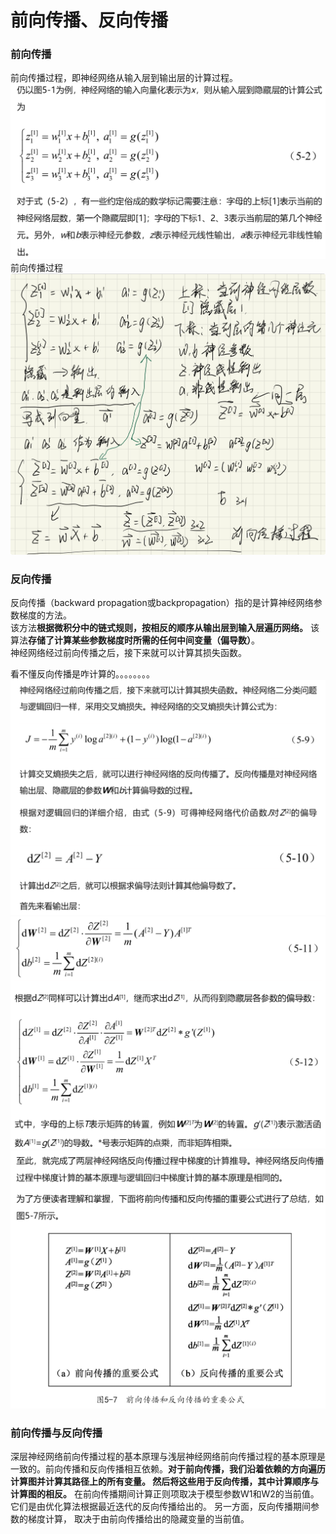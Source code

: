 # 前向传播、反向传播
### 前向传播
前向传播过程，即神经网络从输入层到输出层的计算过程。
![](.前向传播、反向传播_images/c78caf87.png)  
前向传播过程
![前向传播](.前向传播、反向传播_images/b994df82.png)
### 反向传播
反向传播（backward propagation或backpropagation）指的是计算神经网络参数梯度的方法。  
该方法**根据微积分中的链式规则，按相反的顺序从输出层到输入层遍历网络。** 该算法**存储了计算某些参数梯度时所需的任何中间变量（偏导数）**。  
神经网络经过前向传播之后，接下来就可以计算其损失函数。

看不懂反向传播是咋计算的。。。。。。。。
![](.前向传播、反向传播_images/db2cd294.png)
![](.前向传播、反向传播_images/c4c9d74e.png)
![](.前向传播、反向传播_images/47691404.png)

### 前向传播与反向传播
深层神经网络前向传播过程的基本原理与浅层神经网络前向传播过程的基本原理是一致的。前向传播和反向传播相互依赖。**对于前向传播，我们沿着依赖的方向遍历计算图并计算其路径上的所有变量。 然后将这些用于反向传播，其中计算顺序与计算图的相反。**
在前向传播期间计算正则项取决于模型参数W1和W2的当前值。 它们是由优化算法根据最近迭代的反向传播给出的。 另一方面，反向传播期间参数的梯度计算， 取决于由前向传播给出的隐藏变量的当前值。